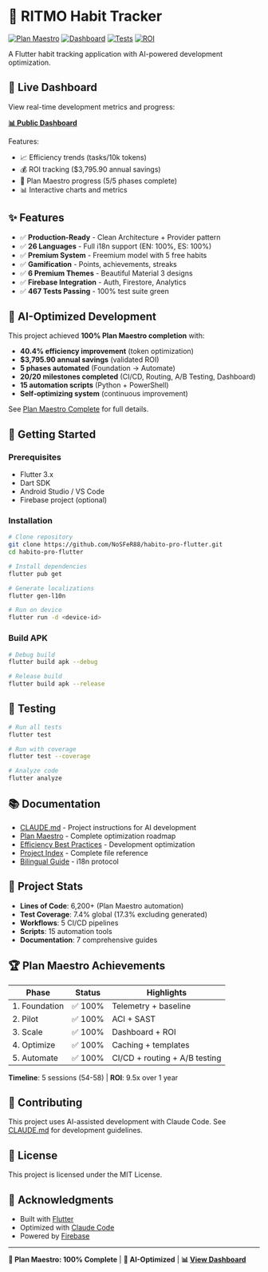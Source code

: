 # 🎯 RITMO Habit Tracker

[![Plan Maestro](https://img.shields.io/badge/Plan%20Maestro-100%25%20Complete-brightgreen?style=for-the-badge&logo=checkmarx)](https://nosfer88.github.io/habito-pro-flutter/)
[![Dashboard](https://img.shields.io/badge/Dashboard-Live-blue?style=for-the-badge&logo=github)](https://nosfer88.github.io/habito-pro-flutter/)
[![Tests](https://img.shields.io/badge/Tests-467%2F467%20Passing-success?style=for-the-badge&logo=flutter)](https://github.com/NoSFeR88/habito-pro-flutter/actions)
[![ROI](https://img.shields.io/badge/ROI-%243%2C795.90%20Annual-orange?style=for-the-badge&logo=databricks)](docs/PLAN_MAESTRO_COMPLETE.md)

A Flutter habit tracking application with AI-powered development optimization.

## 🚀 Live Dashboard

View real-time development metrics and progress:

**[📊 Public Dashboard](https://nosfer88.github.io/habito-pro-flutter/)**

Features:
- 📈 Efficiency trends (tasks/10k tokens)
- 💰 ROI tracking ($3,795.90 annual savings)
- 🎯 Plan Maestro progress (5/5 phases complete)
- 📊 Interactive charts and metrics

## ✨ Features

- ✅ **Production-Ready** - Clean Architecture + Provider pattern
- ✅ **26 Languages** - Full i18n support (EN: 100%, ES: 100%)
- ✅ **Premium System** - Freemium model with 5 free habits
- ✅ **Gamification** - Points, achievements, streaks
- ✅ **6 Premium Themes** - Beautiful Material 3 designs
- ✅ **Firebase Integration** - Auth, Firestore, Analytics
- ✅ **467 Tests Passing** - 100% test suite green

## 🤖 AI-Optimized Development

This project achieved **100% Plan Maestro completion** with:

- **40.4% efficiency improvement** (token optimization)
- **$3,795.90 annual savings** (validated ROI)
- **5 phases automated** (Foundation → Automate)
- **20/20 milestones completed** (CI/CD, Routing, A/B Testing, Dashboard)
- **15 automation scripts** (Python + PowerShell)
- **Self-optimizing system** (continuous improvement)

See [Plan Maestro Complete](docs/PLAN_MAESTRO_COMPLETE.md) for full details.

## 📱 Getting Started

### Prerequisites

- Flutter 3.x
- Dart SDK
- Android Studio / VS Code
- Firebase project (optional)

### Installation

```bash
# Clone repository
git clone https://github.com/NoSFeR88/habito-pro-flutter.git
cd habito-pro-flutter

# Install dependencies
flutter pub get

# Generate localizations
flutter gen-l10n

# Run on device
flutter run -d <device-id>
```

### Build APK

```bash
# Debug build
flutter build apk --debug

# Release build
flutter build apk --release
```

## 🧪 Testing

```bash
# Run all tests
flutter test

# Run with coverage
flutter test --coverage

# Analyze code
flutter analyze
```

## 📚 Documentation

- [CLAUDE.md](CLAUDE.md) - Project instructions for AI development
- [Plan Maestro](docs/PLAN_MAESTRO_COMPLETE.md) - Complete optimization roadmap
- [Efficiency Best Practices](docs/EFFICIENCY_BEST_PRACTICES.md) - Development optimization
- [Project Index](docs/PROJECT_INDEX.md) - Complete file reference
- [Bilingual Guide](docs/BILINGUAL_GUIDE.md) - i18n protocol

## 🎯 Project Stats

- **Lines of Code**: 6,200+ (Plan Maestro automation)
- **Test Coverage**: 7.4% global (17.3% excluding generated)
- **Workflows**: 5 CI/CD pipelines
- **Scripts**: 15 automation tools
- **Documentation**: 7 comprehensive guides

## 🏆 Plan Maestro Achievements

| Phase | Status | Highlights |
|-------|--------|------------|
| 1. Foundation | ✅ 100% | Telemetry + baseline |
| 2. Pilot | ✅ 100% | ACI + SAST |
| 3. Scale | ✅ 100% | Dashboard + ROI |
| 4. Optimize | ✅ 100% | Caching + templates |
| 5. Automate | ✅ 100% | CI/CD + routing + A/B testing |

**Timeline**: 5 sessions (54-58) | **ROI**: 9.5x over 1 year

## 🤝 Contributing

This project uses AI-assisted development with Claude Code. See [CLAUDE.md](CLAUDE.md) for development guidelines.

## 📄 License

This project is licensed under the MIT License.

## 🙏 Acknowledgments

- Built with [Flutter](https://flutter.dev)
- Optimized with [Claude Code](https://claude.com/claude-code)
- Powered by [Firebase](https://firebase.google.com)

---

**🎉 Plan Maestro: 100% Complete** | **🤖 AI-Optimized** | **📊 [View Dashboard](https://nosfer88.github.io/habito-pro-flutter/)**
